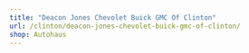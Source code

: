 ```yaml
---
title: "Deacon Jones Chevolet Buick GMC Of Clinton"
url: /clinton/deacon-jones-chevolet-buick-gmc-of-clinton/
shop: Autohaus
---
```

